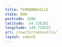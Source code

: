 ```yaml
---
title: TIRRANNAVILLE
state: NSW
postcode: 2580
latitude: -34.726283
longitude: 149.729215
url: /nsw/tirrannaville/
layout: suburb
---
```

